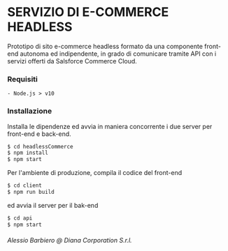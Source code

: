 # SERVIZIO DI E-COMMERCE HEADLESS

Prototipo di sito e-commerce headless formato da una componente front-end autonoma ed indipendente, in grado di comunicare tramite API con i servizi offerti da Salsforce Commerce Cloud.

### Requisiti
    - Node.js > v10

### Installazione

Installa le dipendenze ed avvia in maniera concorrente i due server per front-end e back-end.

```sh
$ cd headlessCommerce
$ npm install
$ npm start
```

Per l'ambiente di produzione, compila il codice del front-end

```sh
$ cd client
$ npm run build
```

ed avvia il server per il bak-end

```sh
$ cd api
$ npm start
```

###### Alessio Barbiero @ Diana Corporation S.r.l.